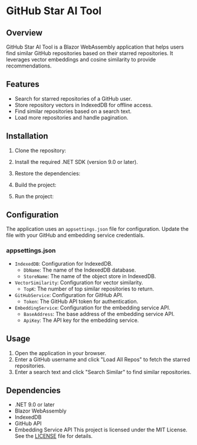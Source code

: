 # GitHub Star AI Tool

## Overview
GitHub Star AI Tool is a Blazor WebAssembly application that helps users find similar GitHub repositories based on their starred repositories. It leverages vector embeddings and cosine similarity to provide recommendations.

## Features
- Search for starred repositories of a GitHub user.
- Store repository vectors in IndexedDB for offline access.
- Find similar repositories based on a search text.
- Load more repositories and handle pagination.

## Installation
1. Clone the repository:
   
2. Install the required .NET SDK (version 9.0 or later).
3. Restore the dependencies:
   
4. Build the project:
   
5. Run the project:
   

## Configuration
The application uses an `appsettings.json` file for configuration. Update the file with your GitHub and embedding service credentials.

### appsettings.json

- `IndexedDB`: Configuration for IndexedDB.
  - `DbName`: The name of the IndexedDB database.
  - `StoreName`: The name of the object store in IndexedDB.
- `VectorSimilarity`: Configuration for vector similarity.
  - `TopK`: The number of top similar repositories to return.
- `GitHubService`: Configuration for GitHub API.
  - `Token`: The GitHub API token for authentication.
- `EmbeddingService`: Configuration for the embedding service API.
  - `BaseAddress`: The base address of the embedding service API.
  - `ApiKey`: The API key for the embedding service.

## Usage
1. Open the application in your browser.
2. Enter a GitHub username and click "Load All Repos" to fetch the starred repositories.
3. Enter a search text and click "Search Similar" to find similar repositories.

## Dependencies
- .NET 9.0 or later
- Blazor WebAssembly
- IndexedDB
- GitHub API
- Embedding Service API
This project is licensed under the MIT License. See the [LICENSE](LICENSE) file for details.
